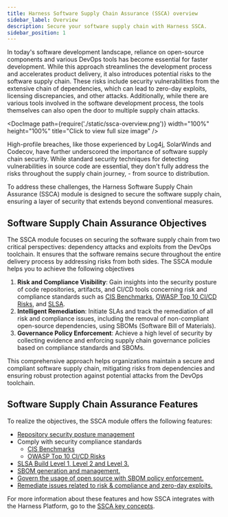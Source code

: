 ```yaml
---
title: Harness Software Supply Chain Assurance (SSCA) overview
sidebar_label: Overview
description: Secure your software supply chain with Harness SSCA.
sidebar_position: 1
---
```


In today's software development landscape, reliance on open-source components and various DevOps tools has become essential for faster development. While this approach streamlines the development process and accelerates product delivery, it also introduces potential risks to the software supply chain. These risks include security vulnerabilities from the extensive chain of dependencies, which can lead to zero-day exploits, licensing discrepancies, and other attacks. Additionally, while there are various tools involved in the software development process, the tools themselves can also open the door to multiple supply chain attacks. 

<DocImage path={require('./static/ssca-overview.png')} width="100%" height="100%" title="Click to view full size image" />


High-profile breaches, like those experienced by Log4j, SolarWinds and Codecov, have further underscored the importance of software supply chain security. While standard security techniques for detecting vulnerabilities in source code are essential, they don't fully address the risks throughout the supply chain journey,  - from source to distribution.

To address these challenges, the Harness Software Supply Chain Assurance (SSCA) module is designed to secure the software supply chain, ensuring a layer of security that extends beyond conventional measures.


## Software Supply Chain Assurance Objectives

The SSCA module focuses on securing the software supply chain from two critical perspectives: dependency attacks and exploits from the DevOps toolchain. It ensures that the software remains secure throughout the entire delivery process by addressing risks from both sides. The SSCA module helps you to achieve the following objectives



1. **Risk and Compliance Visibility**: Gain insights into the security posture of code repositories, artifacts, and CI/CD tools concerning risk and compliance standards such as [CIS Benchmarks](https://www.cisecurity.org/cis-benchmarks), [OWASP Top 10 CI/CD Risks](https://owasp.org/www-project-top-10-ci-cd-security-risks/), and [SLSA](https://slsa.dev/).
2. **Intelligent Remediation**: Initiate SLAs and track the remediation of all risk and compliance issues, including the removal of non-compliant open-source dependencies, using SBOMs (Software Bill of Materials).
1. **Governance Policy Enforcement**: Achieve a high level of security by collecting evidence and enforcing supply chain governance policies based on compliance standards and SBOMs.

This comprehensive approach helps organizations maintain a secure and compliant software supply chain, mitigating risks from dependencies and ensuring robust protection against potential attacks from the DevOps toolchain.


## Software Supply Chain Assurance Features

To realize the objectives, the SSCA module offers the following features:



* [Repository security posture management](../repository-security-posture-management-rspm)
* Comply with security compliance standards
    * [CIS Benchmarks](../manage-risk-and-compliance/standards-and-rule-definitions#cis-benchmarks)
    * [OWASP Top 10 CI/CD Risks](../manage-risk-and-compliance/standards-and-rule-definitions#owasp-top-10-cicd-security-risks)
* [SLSA Build Level 1, Level 2 and Level 3.](https://developer.harness.io/docs/software-supply-chain-assurance/slsa/overview)
* [SBOM generation and management.](https://developer.harness.io/docs/software-supply-chain-assurance/sbom/overview)
* [Govern the usage of open source with SBOM policy enforcement.](https://developer.harness.io/docs/software-supply-chain-assurance/sbom-policies/overview)
* [Remediate issues related to risk & compliance and zero-day exploits.](https://developer.harness.io/docs/software-supply-chain-assurance/remediation-tracker/overview)

For more information about these features and how SSCA integrates with the Harness Platform, go to the [SSCA key concepts](https://developer.harness.io/docs/software-supply-chain-assurance/get-started/key-concepts).

